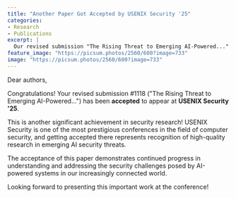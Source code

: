 ```yaml
---
title: "Another Paper Got Accepted by USENIX Security '25"
categories:
- Research
- Publications
excerpt: |
  Our revised submission "The Rising Threat to Emerging AI-Powered..." has been accepted to appear at USENIX Security '25, one of the top-tier security conferences.
feature_image: "https://picsum.photos/2560/600?image=733"
image: "https://picsum.photos/2560/600?image=733"
---
```


Dear authors,

Congratulations! Your revised submission #1118 ("The Rising Threat to Emerging AI-Powered...") has been **accepted** to appear at **USENIX Security '25**.

This is another significant achievement in security research! USENIX Security is one of the most prestigious conferences in the field of computer security, and getting accepted there represents recognition of high-quality research in emerging AI security threats.

The acceptance of this paper demonstrates continued progress in understanding and addressing the security challenges posed by AI-powered systems in our increasingly connected world.

Looking forward to presenting this important work at the conference! 